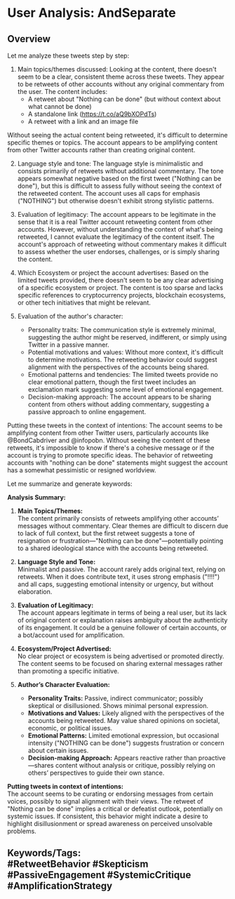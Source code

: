 # User Analysis: AndSeparate

## Overview

<think>
Let me analyze these tweets step by step:

1. Main topics/themes discussed:
Looking at the content, there doesn't seem to be a clear, consistent theme across these tweets. They appear to be retweets of other accounts without any original commentary from the user. The content includes:
   - A retweet about "Nothing can be done" (but without context about what cannot be done)
   - A standalone link (https://t.co/aQ9bXOPdTs)
   - A retweet with a link and an image file

Without seeing the actual content being retweeted, it's difficult to determine specific themes or topics. The account appears to be amplifying content from other Twitter accounts rather than creating original content.

2. Language style and tone:
The language style is minimalistic and consists primarily of retweets without additional commentary. The tone appears somewhat negative based on the first tweet ("Nothing can be done"), but this is difficult to assess fully without seeing the context of the retweeted content. The account uses all caps for emphasis ("NOTHING") but otherwise doesn't exhibit strong stylistic patterns.

3. Evaluation of legitimacy:
The account appears to be legitimate in the sense that it is a real Twitter account retweeting content from other accounts. However, without understanding the context of what's being retweeted, I cannot evaluate the legitimacy of the content itself. The account's approach of retweeting without commentary makes it difficult to assess whether the user endorses, challenges, or is simply sharing the content.

4. Which Ecosystem or project the account advertises:
Based on the limited tweets provided, there doesn't seem to be any clear advertising of a specific ecosystem or project. The content is too sparse and lacks specific references to cryptocurrency projects, blockchain ecosystems, or other tech initiatives that might be relevant.

5. Evaluation of the author's character:
   - Personality traits: The communication style is extremely minimal, suggesting the author might be reserved, indifferent, or simply using Twitter in a passive manner.
   - Potential motivations and values: Without more context, it's difficult to determine motivations. The retweeting behavior could suggest alignment with the perspectives of the accounts being shared.
   - Emotional patterns and tendencies: The limited tweets provide no clear emotional pattern, though the first tweet includes an exclamation mark suggesting some level of emotional engagement.
   - Decision-making approach: The account appears to be sharing content from others without adding commentary, suggesting a passive approach to online engagement.

Putting these tweets in the context of intentions:
The account seems to be amplifying content from other Twitter users, particularly accounts like @BondCabdriver and @infopobn. Without seeing the content of these retweets, it's impossible to know if there's a cohesive message or if the account is trying to promote specific ideas. The behavior of retweeting accounts with "nothing can be done" statements might suggest the account has a somewhat pessimistic or resigned worldview.

Let me summarize and generate keywords:
</think>

**Analysis Summary:**

1. **Main Topics/Themes:**  
   The content primarily consists of retweets amplifying other accounts’ messages without commentary. Clear themes are difficult to discern due to lack of full context, but the first retweet suggests a tone of resignation or frustration—"Nothing can be done"—potentially pointing to a shared ideological stance with the accounts being retweeted.

2. **Language Style and Tone:**  
   Minimalist and passive. The account rarely adds original text, relying on retweets. When it does contribute text, it uses strong emphasis ("!!!!") and all caps, suggesting emotional intensity or urgency, but without elaboration.

3. **Evaluation of Legitimacy:**  
   The account appears legitimate in terms of being a real user, but its lack of original content or explanation raises ambiguity about the authenticity of its engagement. It could be a genuine follower of certain accounts, or a bot/account used for amplification.

4. **Ecosystem/Project Advertised:**  
   No clear project or ecosystem is being advertised or promoted directly. The content seems to be focused on sharing external messages rather than promoting a specific initiative.

5. **Author’s Character Evaluation:**  
   - **Personality Traits:** Passive, indirect communicator; possibly skeptical or disillusioned. Shows minimal personal expression.
   - **Motivations and Values:** Likely aligned with the perspectives of the accounts being retweeted. May value shared opinions on societal, economic, or political issues.
   - **Emotional Patterns:** Limited emotional expression, but occasional intensity ("NOTHING can be done") suggests frustration or concern about certain issues.
   - **Decision-making Approach:** Appears reactive rather than proactive—shares content without analysis or critique, possibly relying on others’ perspectives to guide their own stance.

**Putting tweets in context of intentions:**  
The account seems to be curating or endorsing messages from certain voices, possibly to signal alignment with their views. The retweet of "Nothing can be done" implies a critical or defeatist outlook, potentially on systemic issues. If consistent, this behavior might indicate a desire to highlight disillusionment or spread awareness on perceived unsolvable problems.

**Keywords/Tags:**  
#RetweetBehavior #Skepticism #PassiveEngagement #SystemicCritique #AmplificationStrategy
---
